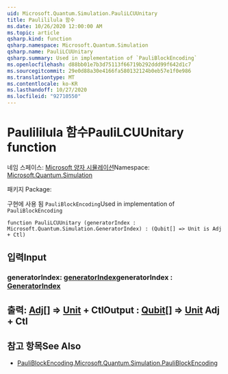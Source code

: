 ```yaml
---
uid: Microsoft.Quantum.Simulation.PauliLCUUnitary
title: Paulililula 함수
ms.date: 10/26/2020 12:00:00 AM
ms.topic: article
qsharp.kind: function
qsharp.namespace: Microsoft.Quantum.Simulation
qsharp.name: PauliLCUUnitary
qsharp.summary: Used in implementation of `PauliBlockEncoding`
ms.openlocfilehash: d88bb01e7b3d75113f66719b292ddd99f642d1c7
ms.sourcegitcommit: 29e0d88a30e4166fa580132124b0eb57e1f0e986
ms.translationtype: MT
ms.contentlocale: ko-KR
ms.lasthandoff: 10/27/2020
ms.locfileid: "92710550"
---
```

# <a name="paulilcuunitary-function"></a><span data-ttu-id="fae07-102">Paulililula 함수</span><span class="sxs-lookup"><span data-stu-id="fae07-102">PauliLCUUnitary function</span></span>

<span data-ttu-id="fae07-103">네임 스페이스: [Microsoft 양자 시뮬레이션](xref:Microsoft.Quantum.Simulation)</span><span class="sxs-lookup"><span data-stu-id="fae07-103">Namespace: [Microsoft.Quantum.Simulation](xref:Microsoft.Quantum.Simulation)</span></span>

<span data-ttu-id="fae07-104">패키지 [](https://nuget.org/packages/)</span><span class="sxs-lookup"><span data-stu-id="fae07-104">Package: [](https://nuget.org/packages/)</span></span>


<span data-ttu-id="fae07-105">구현에 사용 됨 `PauliBlockEncoding`</span><span class="sxs-lookup"><span data-stu-id="fae07-105">Used in implementation of `PauliBlockEncoding`</span></span>

```qsharp
function PauliLCUUnitary (generatorIndex : Microsoft.Quantum.Simulation.GeneratorIndex) : (Qubit[] => Unit is Adj + Ctl)
```


## <a name="input"></a><span data-ttu-id="fae07-106">입력</span><span class="sxs-lookup"><span data-stu-id="fae07-106">Input</span></span>

### <a name="generatorindex--generatorindex"></a><span data-ttu-id="fae07-107">generatorIndex: [generatorIndex](xref:Microsoft.Quantum.Simulation.GeneratorIndex)</span><span class="sxs-lookup"><span data-stu-id="fae07-107">generatorIndex : [GeneratorIndex](xref:Microsoft.Quantum.Simulation.GeneratorIndex)</span></span>





## <a name="output--qubit--unit-adj--ctl"></a><span data-ttu-id="fae07-108">출력: [Adj](xref:microsoft.quantum.lang-ref.qubit)[] => [Unit](xref:microsoft.quantum.lang-ref.unit) + Ctl</span><span class="sxs-lookup"><span data-stu-id="fae07-108">Output : [Qubit](xref:microsoft.quantum.lang-ref.qubit)[] => [Unit](xref:microsoft.quantum.lang-ref.unit) Adj + Ctl</span></span>



## <a name="see-also"></a><span data-ttu-id="fae07-109">참고 항목</span><span class="sxs-lookup"><span data-stu-id="fae07-109">See Also</span></span>

- [<span data-ttu-id="fae07-110">PauliBlockEncoding.</span><span class="sxs-lookup"><span data-stu-id="fae07-110">Microsoft.Quantum.Simulation.PauliBlockEncoding</span></span>](xref:Microsoft.Quantum.Simulation.PauliBlockEncoding)